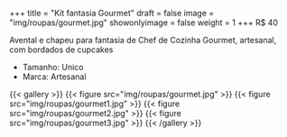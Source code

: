 +++
title = "Kit fantasia Gourmet"
draft = false
image = "img/roupas/gourmet.jpg"
showonlyimage = false
weight = 1
+++
<span class="price">R$ 40</span>

<!--more-->

Avental e chapeu para fantasia de Chef de Cozinha Gourmet, artesanal, com bordados de cupcakes

- Tamanho: Unico
- Marca: Artesanal

{{< gallery >}}
{{< figure src="img/roupas/gourmet.jpg" >}}
{{< figure src="img/roupas/gourmet1.jpg" >}}
{{< figure src="img/roupas/gourmet2.jpg" >}}
{{< figure src="img/roupas/gourmet3.jpg" >}}
{{< /gallery >}}

